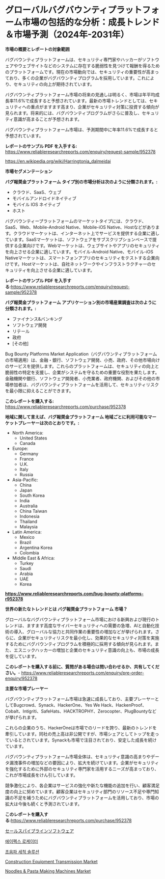 <p><h1>グローバルバグバウンティプラットフォーム市場の包括的な分析：成長トレンド＆市場予測（2024年-2031年）</h1></p><p><strong>市場の概要とレポートの対象範囲</strong></p>
<p><p>バグバウンティプラットフォームは、セキュリティ専門家やハッカーがソフトウェアやウェブサイトなどのシステムに存在する脆弱性を見つけて報酬を得るためのプラットフォームです。現在の市場動向では、セキュリティの重要性が高まっており、多くの企業がバグバウンティプログラムを採用しています。これにより、セキュリティの向上が期待されています。</p><p>バグバウンティプラットフォーム市場の将来の見通しは明るく、市場は年平均成長率11.6%で成長すると予想されています。最新の市場トレンドとしては、セキュリティへの重点がますます高まり、企業がセキュリティ対策に投資する傾向が見られます。将来的には、バグバウンティプログラムがさらに普及し、セキュリティ意識が高まることが予想されます。</p><p>バグバウンティプラットフォーム市場は、予測期間中に年率11.6%で成長すると予想されています。</p></p>
<p><strong>レポートのサンプル PDF を入手する:</strong> <a href="https://www.reliableresearchreports.com/enquiry/request-sample/952378">https://www.reliableresearchreports.com/enquiry/request-sample/952378</a></p>
<p><a href="https://en.wikipedia.org/wiki/Harringtonia_dalmeidai">https://en.wikipedia.org/wiki/Harringtonia_dalmeidai</a></p>
<p><strong>市場セグメンテーション</strong></p>
<p><strong>バグ報奨金プラットフォーム タイプ別の市場分析は次のように分類されます。:</strong></p>
<p><ul><li>クラウド、SaaS、ウェブ</li><li>モバイルアンドロイドネイティブ</li><li>モバイル IOS ネイティブ</li><li>ホスト</li></ul></p>
<p><p>バグバウンティープラットフォームのマーケットタイプには、クラウド、SaaS、Web、Mobile-Android Native、Mobile-iOS Native、Hostなどがあります。クラウドマーケットは、インターネット上でサービスを提供する企業に適しています。SaaSマーケットは、ソフトウェアをサブスクリプションベースで提供する企業向けです。Webマーケットは、ウェブサイトやアプリのセキュリティを向上させる企業に適しています。モバイル-Android Native、モバイル-iOS Nativeマーケットは、スマートフォンアプリのセキュリティをテストする企業向けです。Hostマーケットは、自社ネットワークやインフラストラクチャーのセキュリティを向上させる企業に適しています。</p></p>
<p><strong>レポートのサンプル PDF を入手する:</strong><a href="https://www.reliableresearchreports.com/enquiry/request-sample/952378">https://www.reliableresearchreports.com/enquiry/request-sample/952378</a></p>
<p><strong> バグ報奨金プラットフォーム アプリケーション別の市場産業調査は次のように分類されます。:</strong></p>
<p><ul><li>ファイナンス&バンキング</li><li>ソフトウェア開発</li><li>リテール</li><li>政府</li><li>[その他]</li></ul></p>
<p><p>Bug Bounty Platforms Market Application（バグバウンティプラットフォームの市場適用）は、金融・銀行、ソフトウェア開発、小売、政府、その他市場向けのサービスを提供します。これらのプラットフォームは、セキュリティの向上と脆弱性の特定を支援し、企業がシステムを守るための重要な役割を果たします。金融機関や銀行、ソフトウェア開発者、小売業者、政府機関、およびその他の市場参加者は、バグバウンティプラットフォームを活用して、セキュリティリスクを最小限に抑えることができます。</p></p>
<p><strong>このレポートを購入する:</strong> <a href="https://www.reliableresearchreports.com/purchase/952378">https://www.reliableresearchreports.com/purchase/952378</a></p>
<p><strong>地域に関して言えば、バグ報奨金プラットフォーム 地域ごとに利用可能なマーケットプレーヤーは次のとおりです。:</strong></p>
<p><ul>
    <li>
        North America:
        <ul>
            <li>United States</li>
            <li>Canada</li>
        </ul>
    </li>
    <li>
        Europe:
        <ul>
            <li>Germany</li>
            <li>France</li>
            <li>U.K.</li>
            <li>Italy</li>
            <li>Russia</li>
        </ul>
    </li>
    <li>
        Asia-Pacific:
        <ul>
            <li>China</li>
            <li>Japan</li>
            <li>South Korea</li>
            <li>India</li>
            <li>Australia</li>
            <li>China Taiwan</li>
            <li>Indonesia</li>
            <li>Thailand</li>
            <li>Malaysia</li>
        </ul>
    </li>
    <li>
        Latin America:
        <ul>
            <li>Mexico</li>
            <li>Brazil</li>
            <li>Argentina Korea</li>
            <li>Colombia</li>
        </ul>
    </li>
    <li>
        Middle East & Africa:
        <ul>
            <li>Turkey</li>
            <li>Saudi</li>
            <li>Arabia</li>
            <li>UAE</li>
            <li>Korea</li>
        </ul>
    </li>
    </ul></p>
<p><strong><a href="https://www.reliableresearchreports.com/bug-bounty-platforms-r952378">https://www.reliableresearchreports.com/bug-bounty-platforms-r952378</a></strong></p>
<p><strong>世界の新たなトレンドとは バグ報奨金プラットフォーム 市場？</strong></p>
<p><p>グローバルなバグバウンティプラットフォーム市場における新興および現行のトレンドは、ますます高度なサイバーセキュリティへの需要の急増、AIと自動化技術の導入、グローバルな協力と共同作業の重要性の増加などが挙げられます。さらに、企業がセキュリティリスクを最小化し、効果的なセキュリティ対策を実施するためにバグバウンティプログラムを積極的に採用する傾向が見られます。また、エスニックハッカーの増加と企業のセキュリティ意識の向上も、市場の成長を促しています。</p></p>
<p><strong>このレポートを購入する前に、質問がある場合は問い合わせるか、共有してください。</strong>- <a href="https://www.reliableresearchreports.com/enquiry/pre-order-enquiry/952378">https://www.reliableresearchreports.com/enquiry/pre-order-enquiry/952378</a></p>
<p><strong>主要な市場プレーヤー</strong></p>
<p><p>バグバウンティプラットフォーム市場は急速に成長しており、主要プレーヤーとしてBugcrowd、Synack、HackerOne、Yes We Hack、HackenProof、Cobalt、Intigriti、SafeHats、HACKTROPHY、Zerocopter、PlugBountyなどが挙げられます。</p><p>これらの企業のうち、HackerOneは市場でのリードを誇り、最新のトレンドを牽引しています。同社の売上高は非公開ですが、市場シェアとしてトップを走っているとされています。Synackも市場で注目されており、安定した成長を続けています。</p><p>バグバウンティプラットフォーム市場全体は、セキュリティ意識の高まりやデータ漏洩事件の増加などの要因により、拡大を続けています。企業がセキュリティを強化するために外部のセキュリティ専門家を活用するニーズが高まっており、これが市場成長をけん引しています。</p><p>競争激化により、各企業はサービスの強化や新たな機能の追加を行い、顧客満足度の向上に努めています。顧客企業はセキュリティ部門のリソース不足や専門知識の不足を補うためにバグバウンティプラットフォームを活用しており、市場の拡大は今後も続くと予測されています。</p></p>
<p><strong>このレポートを購入する:</strong><a href="https://www.reliableresearchreports.com/purchase/952378">https://www.reliableresearchreports.com/purchase/952378</a></p>
<p><p><a href="https://github.com/DanykaKilback/Market-Research-Report-List-2/blob/main/228288845469.md">セールスパイプラインソフトウェア</a></p><p><a href="https://github.com/shampaakter36/Market-Research-Report-List-2/blob/main/898734057729.md">에이펙스 로케이터</a></p><p><a href="https://github.com/Nicolasrown5/Market-Research-Report-List-2/blob/main/707922457728.md">초음파 세척 솔루션</a></p><p><a href="https://medium.com/@adam.churchill89678/global-construction-equipment-transmission-market-analysis-trends-forecasts-and-growth-08be5e204707">Construction Equipment Transmission Market</a></p><p><a href="https://github.com/obertPattersbG/Market-Research-Report-List-1/blob/main/noodles-pasta-making-machines-market.md">Noodles & Pasta Making Machines Market</a></p></p>